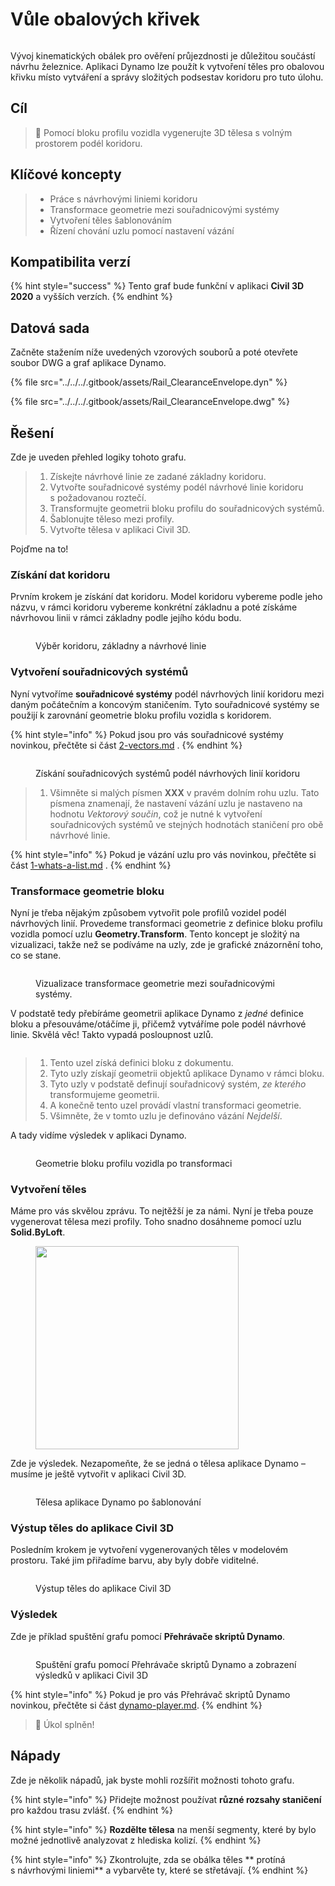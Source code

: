 # Vůle obalových křivek

<figure><img src="../../../.gitbook/assets/Rail_ClearanceEnvelope_Player.gif" alt=""><figcaption></figcaption></figure>

Vývoj kinematických obálek pro ověření průjezdnosti je důležitou součástí návrhu železnice. Aplikaci Dynamo lze použít k vytvoření těles pro obalovou křivku místo vytváření a správy složitých podsestav koridoru pro tuto úlohu.

## Cíl

> :dart: Pomocí bloku profilu vozidla vygenerujte 3D tělesa s volným prostorem podél koridoru.

## Klíčové koncepty

> * Práce s návrhovými liniemi koridoru
> * Transformace geometrie mezi souřadnicovými systémy
> * Vytvoření těles šablonováním
> * Řízení chování uzlu pomocí nastavení vázání

## Kompatibilita verzí

{% hint style="success" %} Tento graf bude funkční v aplikaci **Civil 3D 2020** a vyšších verzích. 
{% endhint %} 

## Datová sada

Začněte stažením níže uvedených vzorových souborů a poté otevřete soubor DWG a graf aplikace Dynamo.

{% file src="../../../.gitbook/assets/Rail_ClearanceEnvelope.dyn" %}

{% file src="../../../.gitbook/assets/Rail_ClearanceEnvelope.dwg" %}

## Řešení

Zde je uveden přehled logiky tohoto grafu.

> 1. Získejte návrhové linie ze zadané základny koridoru.
> 2. Vytvořte souřadnicové systémy podél návrhové linie koridoru s požadovanou roztečí.
> 3. Transformujte geometrii bloku profilu do souřadnicových systémů.
> 4. Šablonujte těleso mezi profily.
> 5. Vytvořte tělesa v aplikaci Civil 3D.

Pojďme na to!

### Získání dat koridoru

Prvním krokem je získání dat koridoru. Model koridoru vybereme podle jeho názvu, v rámci koridoru vybereme konkrétní základnu a poté získáme návrhovou linii v rámci základny podle jejího kódu bodu.

<figure><img src="../../../.gitbook/assets/Rail_ClearanceEnvelope_GetCorridorData.png" alt=""><figcaption><p>Výběr koridoru, základny a návrhové linie</p></figcaption></figure>

### Vytvoření souřadnicových systémů

Nyní vytvoříme **souřadnicové systémy** podél návrhových linií koridoru mezi daným počátečním a koncovým staničením. Tyto souřadnicové systémy se použijí k zarovnání geometrie bloku profilu vozidla s koridorem.

{% hint style="info" %}
 Pokud jsou pro vás souřadnicové systémy novinkou, přečtěte si část [2-vectors.md](../../../5\_essential\_nodes\_and\_concepts/5-2\_geometry-for-computational-design/2-vectors.md "mention") . 
{% endhint %} 

<figure><img src="../../../.gitbook/assets/Rail_ClearanceEnvelope_CreateCoordinateSystems.png" alt=""><figcaption><p>Získání souřadnicových systémů podél návrhových linií koridoru</p></figcaption></figure>

> 1. Všimněte si malých písmen **XXX** v pravém dolním rohu uzlu. Tato písmena znamenají, že nastavení vázání uzlu je nastaveno na hodnotu _Vektorový součin_, což je nutné k vytvoření souřadnicových systémů ve stejných hodnotách staničení pro obě návrhové linie.

{% hint style="info" %}
 Pokud je vázání uzlu pro vás novinkou, přečtěte si část [1-whats-a-list.md](../../../5\_essential\_nodes\_and\_concepts/5-4\_designing-with-lists/1-whats-a-list.md "mention") . 
{% endhint %} 

### Transformace geometrie bloku

Nyní je třeba nějakým způsobem vytvořit pole profilů vozidel podél návrhových linií. Provedeme transformaci geometrie z definice bloku profilu vozidla pomocí uzlu **Geometry.Transform**. Tento koncept je složitý na vizualizaci, takže než se podíváme na uzly, zde je grafické znázornění toho, co se stane.

<figure><img src="../../../.gitbook/assets/Rail_ClearanceEnvelope_TransformAnimation.gif" alt=""><figcaption><p>Vizualizace transformace geometrie mezi souřadnicovými systémy.</p></figcaption></figure>

V podstatě tedy přebíráme geometrii aplikace Dynamo z _jedné_ definice bloku a přesouváme/otáčíme ji, přičemž vytváříme pole podél návrhové linie. Skvělá věc! Takto vypadá posloupnost uzlů.

<figure><img src="../../../.gitbook/assets/Rail_ClearanceEnvelope_Transform.png" alt=""><figcaption></figcaption></figure>

> 1. Tento uzel získá definici bloku z dokumentu.
> 2. Tyto uzly získají geometrii objektů aplikace Dynamo v rámci bloku.
> 3. Tyto uzly v podstatě definují souřadnicový systém, _ze kterého_ transformujeme geometrii.
> 4. A konečně tento uzel provádí vlastní transformaci geometrie.
> 5. Všimněte, že v tomto uzlu je definováno vázání _Nejdelší_.

A tady vidíme výsledek v aplikaci Dynamo.

<figure><img src="../../../.gitbook/assets/Rail_ClearanceEnvelope_Dynamo_Profiles.png" alt=""><figcaption><p>Geometrie bloku profilu vozidla po transformaci</p></figcaption></figure>

### Vytvoření těles

Máme pro vás skvělou zprávu. To nejtěžší je za námi. Nyní je třeba pouze vygenerovat tělesa mezi profily. Toho snadno dosáhneme pomocí uzlu **Solid.ByLoft**.

<figure><img src="../../../.gitbook/assets/Rail_PlaceTies_SolidByLoft.png" alt="" width="325"><figcaption></figcaption></figure>

Zde je výsledek. Nezapomeňte, že se jedná o tělesa aplikace Dynamo – musíme je ještě vytvořit v aplikaci Civil 3D.

<figure><img src="../../../.gitbook/assets/Rail_ClearanceEnvelope_Dynamo_Solids.png" alt=""><figcaption><p>Tělesa aplikace Dynamo po šablonování</p></figcaption></figure>

### Výstup těles do aplikace Civil 3D

Posledním krokem je vytvoření vygenerovaných těles v modelovém prostoru. Také jim přiřadíme barvu, aby byly dobře viditelné.

<figure><img src="../../../.gitbook/assets/Rail_ClearanceEnvelope_SolidsToC3D.png" alt=""><figcaption><p>Výstup těles do aplikace Civil 3D</p></figcaption></figure>

### Výsledek

Zde je příklad spuštění grafu pomocí **Přehrávače skriptů Dynamo**.

<figure><img src="../../../.gitbook/assets/Rail_ClearanceEnvelope_Player.gif" alt=""><figcaption><p>Spuštění grafu pomocí Přehrávače skriptů Dynamo a zobrazení výsledků v aplikaci Civil 3D</p></figcaption></figure>

{% hint style="info" %}
 Pokud je pro vás Přehrávač skriptů Dynamo novinkou, přečtěte si část [dynamo-player.md](../../dynamo-player.md "mention"). 
{% endhint %} 

> :tada: Úkol splněn!

## Nápady

Zde je několik nápadů, jak byste mohli rozšířit možnosti tohoto grafu.

{% hint style="info" %}
 Přidejte možnost používat **různé rozsahy staničení** pro každou trasu zvlášť. 
{% endhint %} 

{% hint style="info" %}
 **Rozdělte tělesa** na menší segmenty, které by bylo možné jednotlivě analyzovat z hlediska kolizí. 
{% endhint %} 

{% hint style="info" %}
 Zkontrolujte, zda se obálka těles ** protíná s návrhovými liniemi** a vybarvěte ty, které se střetávají. 
{% endhint %} 
